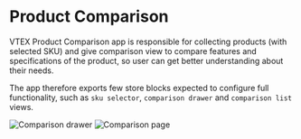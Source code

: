 # Product Comparison

VTEX Product Comparison app is responsible for collecting products (with selected SKU) and give comparison view to compare features and specifications of the product, so user can get better understanding about their needs.

The app therefore exports few store blocks expected to configure full functionality, such as `sku selector`, `comparison drawer` and `comparison list` views.

![Comparison drawer](https://user-images.githubusercontent.com/2637457/89266842-0a805180-d654-11ea-9a80-d34cc9f91c1b.PNG)
![Comparison page](https://user-images.githubusercontent.com/2637457/89266856-0f450580-d654-11ea-998d-bcd7c46378fa.PNG)
